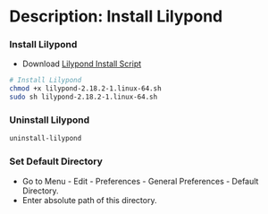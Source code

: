 # Description: Install Lilypond

### Install Lilypond
* Download [Lilypond Install Script](http://lilypond.org/unix.html)
```bash
# Install Lilypond
chmod +x lilypond-2.18.2-1.linux-64.sh
sudo sh lilypond-2.18.2-1.linux-64.sh
```

### Uninstall Lilypond
```bash
uninstall-lilypond
```

### Set Default Directory
* Go to Menu - Edit - Preferences - General Preferences - Default Directory.
* Enter absolute path of this directory.
